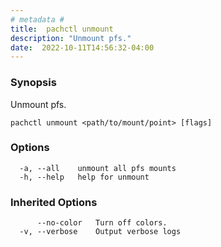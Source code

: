 ```yaml
---
# metadata # 
title:  pachctl unmount
description: "Unmount pfs."
date:  2022-10-11T14:56:32-04:00
---
```


### Synopsis

Unmount pfs.

```
pachctl unmount <path/to/mount/point> [flags]
```

### Options

```
  -a, --all    unmount all pfs mounts
  -h, --help   help for unmount
```

### Inherited Options

```
      --no-color   Turn off colors.
  -v, --verbose    Output verbose logs
```

